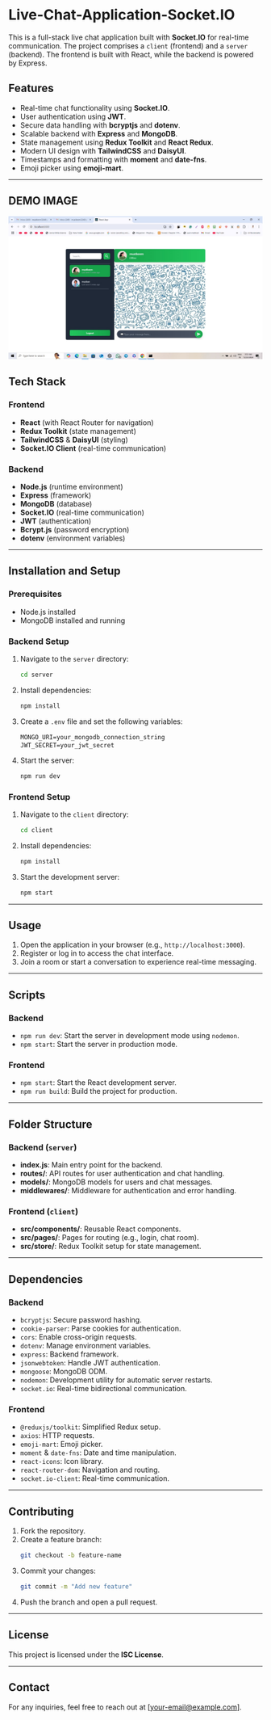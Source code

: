 # Live-Chat-Application-Socket.IO

This is a full-stack live chat application built with **Socket.IO** for real-time communication. The project comprises a `client` (frontend) and a `server` (backend). The frontend is built with React, while the backend is powered by Express.

## Features

- Real-time chat functionality using **Socket.IO**.
- User authentication using **JWT**.
- Secure data handling with **bcryptjs** and **dotenv**.
- Scalable backend with **Express** and **MongoDB**.
- State management using **Redux Toolkit** and **React Redux**.
- Modern UI design with **TailwindCSS** and **DaisyUI**.
- Timestamps and formatting with **moment** and **date-fns**.
- Emoji picker using **emoji-mart**.

---
## DEMO IMAGE
![image](image.jpg)
## Tech Stack

### Frontend
- **React** (with React Router for navigation)
- **Redux Toolkit** (state management)
- **TailwindCSS** & **DaisyUI** (styling)
- **Socket.IO Client** (real-time communication)

### Backend
- **Node.js** (runtime environment)
- **Express** (framework)
- **MongoDB** (database)
- **Socket.IO** (real-time communication)
- **JWT** (authentication)
- **Bcrypt.js** (password encryption)
- **dotenv** (environment variables)

---

## Installation and Setup

### Prerequisites
- Node.js installed
- MongoDB installed and running

### Backend Setup
1. Navigate to the `server` directory:
   ```bash
   cd server
   ```
2. Install dependencies:
   ```bash
   npm install
   ```
3. Create a `.env` file and set the following variables:
   ```env
   MONGO_URI=your_mongodb_connection_string
   JWT_SECRET=your_jwt_secret
   ```
4. Start the server:
   ```bash
   npm run dev
   ```

### Frontend Setup
1. Navigate to the `client` directory:
   ```bash
   cd client
   ```
2. Install dependencies:
   ```bash
   npm install
   ```
3. Start the development server:
   ```bash
   npm start
   ```

---

## Usage

1. Open the application in your browser (e.g., `http://localhost:3000`).
2. Register or log in to access the chat interface.
3. Join a room or start a conversation to experience real-time messaging.

---

## Scripts

### Backend
- `npm run dev`: Start the server in development mode using `nodemon`.
- `npm start`: Start the server in production mode.

### Frontend
- `npm start`: Start the React development server.
- `npm run build`: Build the project for production.

---

## Folder Structure

### Backend (`server`)
- **index.js**: Main entry point for the backend.
- **routes/**: API routes for user authentication and chat handling.
- **models/**: MongoDB models for users and chat messages.
- **middlewares/**: Middleware for authentication and error handling.

### Frontend (`client`)
- **src/components/**: Reusable React components.
- **src/pages/**: Pages for routing (e.g., login, chat room).
- **src/store/**: Redux Toolkit setup for state management.

---

## Dependencies

### Backend
- `bcryptjs`: Secure password hashing.
- `cookie-parser`: Parse cookies for authentication.
- `cors`: Enable cross-origin requests.
- `dotenv`: Manage environment variables.
- `express`: Backend framework.
- `jsonwebtoken`: Handle JWT authentication.
- `mongoose`: MongoDB ODM.
- `nodemon`: Development utility for automatic server restarts.
- `socket.io`: Real-time bidirectional communication.

### Frontend
- `@reduxjs/toolkit`: Simplified Redux setup.
- `axios`: HTTP requests.
- `emoji-mart`: Emoji picker.
- `moment` & `date-fns`: Date and time manipulation.
- `react-icons`: Icon library.
- `react-router-dom`: Navigation and routing.
- `socket.io-client`: Real-time communication.

---

## Contributing

1. Fork the repository.
2. Create a feature branch:
   ```bash
   git checkout -b feature-name
   ```
3. Commit your changes:
   ```bash
   git commit -m "Add new feature"
   ```
4. Push the branch and open a pull request.

---

## License

This project is licensed under the **ISC License**.

---

## Contact

For any inquiries, feel free to reach out at [your-email@example.com].

